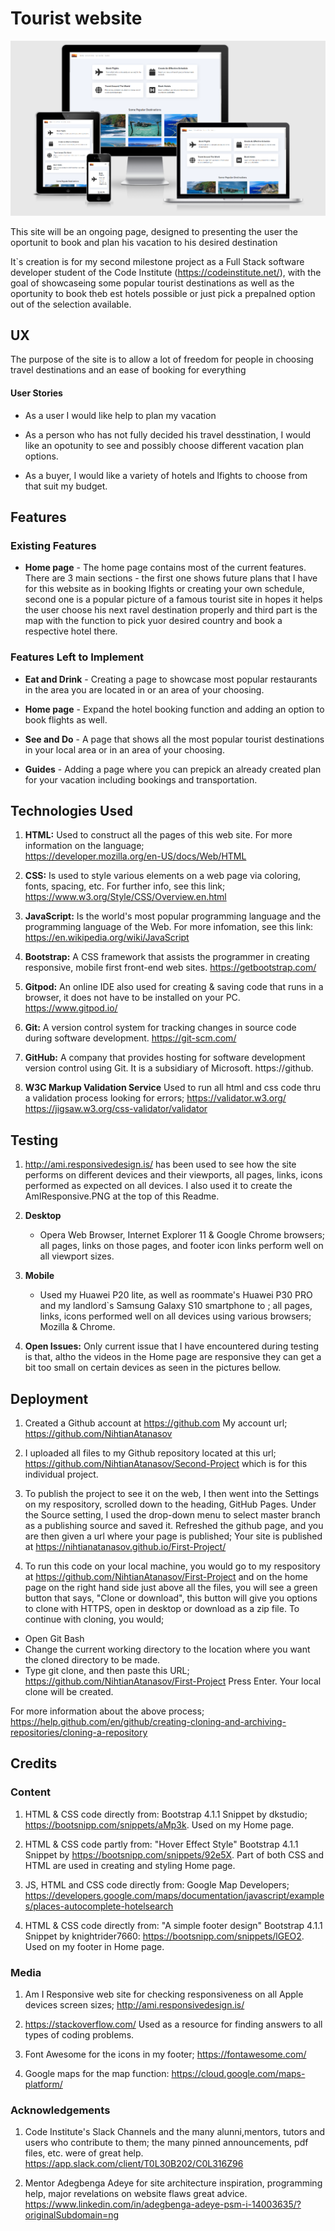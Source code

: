 # Tourist website

![Am I Responsive Picture](assets/images/AmIResponsive.PNG)

This site will be an ongoing page, designed to presenting the user the oportunit to book and plan his vacation to his desired destination

It`s creation is for my second milestone project as a Full Stack software developer student of the Code Institute (https://codeinstitute.net/),
with the goal of showcaseing some popular tourist destinations as well as the oportunity to book theb est hotels possible or just pick a
prepalned option out of the selection available.

## UX

The purpose of the site is to allow a lot of freedom for people in choosing travel destinations and an ease of booking for everything

#### User Stories

- As a user I would like help to plan my vacation

- As a person who has not fully decided his travel desstination, I would like an opotunity to see and possibly choose different vacation plan options.

- As a buyer, I would like a variety of hotels and lfights to choose from that suit my budget.

## Features

### Existing Features

- **Home page** - The home page contains most of the current features. There are 3 main sections - the first one shows future plans that I have for this website as in booking lfights or creating your own schedule, second one
  is a popular picture of a famous tourist site in hopes it helps the user choose his next ravel destination properly and third part is the map
  with the function to pick yuor desired country and book a respective hotel there.

### Features Left to Implement

- **Eat and Drink** - Creating a page to showcase most popular restaurants in the area you are located in or an area of your choosing.

- **Home page** - Expand the hotel booking function and adding an option to book flights as well.

- **See and Do** - A page that shows all the most popular tourist destinations in your local area or in an area of your choosing.

- **Guides** - Adding a page where you can prepick an already created plan for your vacation including bookings and transportation.

## Technologies Used

1.  **HTML:** Used to construct all the pages of this web site. For more information on the language;  
    https://developer.mozilla.org/en-US/docs/Web/HTML

2.  **CSS:** Is used to style various elements on a web page via coloring, fonts, spacing, etc. For further info, see this link;
    https://www.w3.org/Style/CSS/Overview.en.html

3.  **JavaScript:** Is the world's most popular programming language and the programming language of the Web. For more infomation, see this link:
    https://en.wikipedia.org/wiki/JavaScript

4.  **Bootstrap:** A CSS framework that assists the programmer in creating responsive, mobile first front-end web sites. https://getbootstrap.com/

5.  **Gitpod:** An online IDE also used for creating & saving code that runs in a browser, it does not have to be installed on your PC.
    https://www.gitpod.io/

6.  **Git:** A version control system for tracking changes in source code during software development. https://git-scm.com/

7.  **GitHub:** A company that provides hosting for software development version control using Git. It is a subsidiary of Microsoft. https://github.

8.  **W3C Markup Validation Service** Used to run all html and css code thru a validation process looking for errors; https://validator.w3.org/
    https://jigsaw.w3.org/css-validator/validator

## Testing

1.  http://ami.responsivedesign.is/ has been used to see how the site performs on different devices and their viewports, all pages, links, icons performed as expected on all devices. I also used it to create the AmIResponsive.PNG at the top of this Readme.

2.  **Desktop**

    - Opera Web Browser, Internet Explorer 11 & Google Chrome browsers; all pages, links on those pages, and footer icon links perform well on all viewport sizes.

3.  **Mobile**

    - Used my Huawei P20 lite, as well as roommate's Huawei P30 PRO and my landlord`s Samsung Galaxy S10 smartphone to ; all pages, links, icons performed well on all devices using various browsers; Mozilla & Chrome.

4.  **Open Issues:** Only current issue that I have encountered during testing is that, altho the videos in the Home page are responsive they can get a bit too small on certain devices as seen in the pictures bellow.

## Deployment

1. Created a Github account at https://github.com
   My account url; https://github.com/NihtianAtanasov

2. I uploaded all files to my Github repository located at this url; https://github.com/NihtianAtanasov/Second-Project which is for this individual project.

3. To publish the project to see it on the web, I then went into the Settings on my respository, scrolled down to the heading, GitHub Pages. Under the Source setting, I used the drop-down menu to select master branch as a publishing source and saved it. Refreshed the github page, and you are then given a url where your page is published;
   Your site is published at https://nihtianatanasov.github.io/First-Project/

4. To run this code on your local machine, you would go to my respository at
   https://github.com/NihtianAtanasov/First-Project and on the home page on the right hand side just above all the files, you will see a green button that says,
   "Clone or download", this button will give you options to clone with HTTPS, open in desktop or download as a zip file.
   To continue with cloning, you would;

- Open Git Bash
- Change the current working directory to the location where you want the cloned directory to be made.
- Type git clone, and then paste this URL; https://github.com/NihtianAtanasov/First-Project Press Enter. Your local clone will be created.

For more information about the above process; https://help.github.com/en/github/creating-cloning-and-archiving-repositories/cloning-a-repository

## Credits

### Content

1.  HTML & CSS code directly from: Bootstrap 4.1.1 Snippet by dkstudio; https://bootsnipp.com/snippets/aMp3k.
    Used on my Home page.

2.  HTML & CSS code partly from:
    "Hover Effect Style"
    Bootstrap 4.1.1 Snippet by https://bootsnipp.com/snippets/92e5X.
    Part of both CSS and HTML are used in creating and styling Home page.

3.  JS, HTML and CSS code directly from: Google Map Developers; https://developers.google.com/maps/documentation/javascript/examples/places-autocomplete-hotelsearch

4.  HTML & CSS code directly from:
    "A simple footer design"
    Bootstrap 4.1.1 Snippet by knightrider7660: https://bootsnipp.com/snippets/lGEO2.
    Used on my footer in Home page.

### Media

1.  Am I Responsive web site for checking responsiveness on all Apple devices screen sizes;
    http://ami.responsivedesign.is/

2.  https://stackoverflow.com/ Used as a resource for finding answers to all types of coding problems.

3.  Font Awesome for the icons in my footer; https://fontawesome.com/

4. Google maps for the map function: https://cloud.google.com/maps-platform/

### Acknowledgements

1. Code Institute's Slack Channels and the many alunni,mentors, tutors and users who contribute to them; the many pinned announcements, pdf files, etc. were of great help.
   https://app.slack.com/client/T0L30B202/C0L316Z96

2. Mentor Adegbenga Adeye for site architecture inspiration, programming help, major revelations on website flaws great advice.
   https://www.linkedin.com/in/adegbenga-adeye-psm-i-14003635/?originalSubdomain=ng
